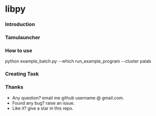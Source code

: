 # libpy
### Introduction
### Tamulauncher
### How to use
python example_batch.py --which run_example_program --cluster palab
### Creating Task
### Thanks
* Any question? email me github username @ gmail.com.
* Found any bug? raise an issue.
* Like it? give a star in this repo.